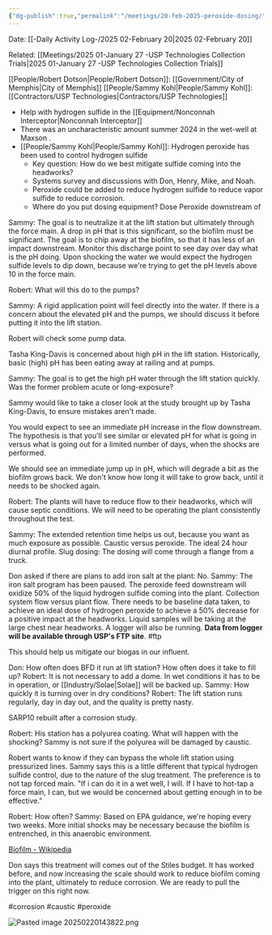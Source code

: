 ```yaml
---
{"dg-publish":true,"permalink":"/meetings/20-feb-2025-peroxide-dosing/","noteIcon":"","created":"2025-05-20T10:31:48.618-05:00"}
---
```


Date: [[-Daily Activity Log-/2025 02-February 20\|2025 02-February 20]]

Related: [[Meetings/2025 01-January 27 -USP Technologies Collection Trials\|2025 01-January 27 -USP Technologies Collection Trials]]
 
[[People/Robert Dotson\|People/Robert Dotson]]: [[Government/City of Memphis\|City of Memphis]]
[[People/Sammy Kohl\|People/Sammy Kohl]]: [[Contractors/USP Technologies\|Contractors/USP Technologies]]

- Help with hydrogen sulfide in the [[Equipment/Nonconnah Interceptor\|Nonconnah Interceptor]]
- There was an uncharacteristic amount summer 2024 in the wet-well at Maxson .
- [[People/Sammy Kohl\|People/Sammy Kohl]]: Hydrogen peroxide has been used to control hydrogen sulfide
	- Key question: How do we best mitigate sulfide coming into the headworks?
	- Systems survey and discussions with Don, Henry, Mike, and Noah.
	- Peroxide could be added to reduce hydrogen sulfide to reduce vapor sulfide to reduce corrosion.
	- Where do you put dosing equipment? Dose Peroxide downstream of 
 
Sammy: The goal is to neutralize it at the lift station but ultimately through the force main.
 A drop in pH that is this significant, so the biofilm must be significant. The goal is to chip away at the biofilm, so that it has less of an impact downstream.
 Monitor this discharge point to see day over day what is the pH doing.
 Upon shocking the water we would expect the hydrogen sulfide levels to dip down, because we're trying to get the pH levels above 10 in the force main.
 
 Robert: What will this do to the pumps?

Sammy: A rigid application point will feel directly into the water. If there is a concern about the elevated pH and the pumps, we should discuss it before putting it into the lift station.

Robert will check some pump data.

Tasha King-Davis is concerned about high pH in the lift station. Historically, basic (high) pH has been eating away at railing and at pumps.

Sammy: The goal is to get the high pH water through the lift station quickly. Was the former problem acute or long-exposure?

Sammy would like to take a closer look at the study brought up by Tasha King-Davis, to ensure mistakes aren't made.

You would expect to see an immediate pH increase in the flow downstream.
The hypothesis is that you'll see similar or elevated pH for what is going in versus what is going out for a limited number of days, when the shocks are performed.

We should see an immediate jump up in pH, which will degrade a bit as the biofilm grows back. We don't know how long it will take to grow back, until it needs to be shocked again. 

Robert: The plants will have to reduce flow to their headworks, which will cause septic conditions. We will need to be operating the plant consistently throughout the test.

Sammy: The extended retention time helps us out, because you want as much exposure as possible. Caustic versus peroxide. The ideal 24 hour diurnal profile. Slug dosing: The dosing will come through a flange from a truck.

Don asked if there are plans to add iron salt at the plant: No.
Sammy: The iron salt program has been paused.
The peroxide feed downstream will oxidize 50% of the liquid hydrogen sulfide coming into the plant. Collection system flow versus plant flow.
There needs to be baseline data taken, to achieve an ideal dose of hydrogen peroxide to achieve a 50% decrease for a positive impact at the headworks.
Liquid samples will be taking at the large chest near headworks. A logger will also be running. **Data from logger will be available through USP's FTP site**. #ftp

This should help us mitigate our biogas in our influent.

Don: How often does BFD it run at lift station? How often does it take to fill up?
Robert: It is not necessary to add a dome. In wet conditions it has to be in operation, or [[Industry/Solae\|Solae]] will be backed up.
Sammy: How quickly it is turning over in dry conditions?
Robert: The lift station runs regularly, day in day out, and the quality is pretty nasty.

SARP10 rebuilt after a corrosion study.

Robert: His station has a polyurea coating. What will happen with the shocking?
Sammy is not sure if the polyurea will be damaged by caustic.

Robert wants to know if they can bypass the whole lift station using pressurized lines.
Sammy says this is a little different that typical hydrogen sulfide control, due to the nature of the slug treatment. The preference is to not tap forced main. "If i can do it in a wet well, I will. If I have to hot-tap a force main, I can, but we would be concerned about getting enough in to be effective."

Robert: How often? 
Sammy: Based on EPA guidance, we're hoping every two weeks. More initial shocks may be necessary because the biofilm is entrenched, in this anaerobic environment.

[Biofilm - Wikipedia](https://en.wikipedia.org/wiki/Biofilm)

Don says this treatment will comes out of the Stiles budget. It has worked before, and now increasing the scale should work to reduce biofilm coming into the plant, ultimately to reduce corrosion. We are ready to pull the trigger on this right now.

#corrosion
#caustic
#peroxide

![Pasted image 20250220143822.png](/img/user/Pasted%20image%2020250220143822.png)
